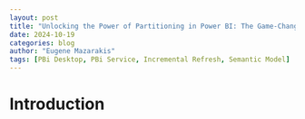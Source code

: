 ```yaml
---
layout: post
title: "Unlocking the Power of Partitioning in Power BI: The Game-Changer for Semantic Models!" 
date: 2024-10-19
categories: blog
author: "Eugene Mazarakis"
tags: [PBi Desktop, PBi Service, Incremental Refresh, Semantic Model]
---
```


# Introduction 
